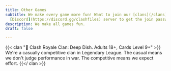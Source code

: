 ```yaml
---
title: Other Games
subtitle: We make every game more fun! Want to join our [clans](/clans)? Head to our
  [Discord](https://discord.gg/clashfiles) server to get the join password!
description: We make all games fun.
draft: false

---
```

{{< clan "🥘 Clash Royale Clan: Deep Dish. Adults 18+, Cards Level 9+" >}} We're a casually competitive clan in Legendary League. The casual means we don't judge performance in war. The competitive means we expect effort. {{</ clan >}}